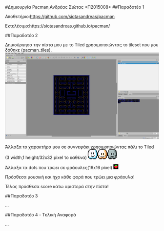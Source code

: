 #Δημιουργία Pacman,Ανδρέας Σιώτας <Π2015008>
##Παραδοτέο 1 

Αποθετήριο:https://github.com/siotasandreas/pacman

Εκτελέσιμο:https://siotasandreas.github.io/pacman/

##Παραδοτέο 2

Δημιούργησα την πίστα μου με το Tiled χρησιμοποιώντας το tileset που μου δόθηκε (pacman_tiles).
![ScreenShot](PISTA.png)

Άλλαξα το χαρακτήρα μου σε συννεφάκι χρησιμοποιώντας πάλι το Tiled (3 width,1 height/32x32 pixel το καθένα)
![ScreenShot](newchar.png)

Άλλαξα τα dots που τρώει σε φράουλες(16x16 pixel)
![ScreenShot](strawberry.png)

Πρόσθεσα μουσική και ήχο κάθε φορά που τρώει μια φράουλα!

Τέλος πρόσθεσα score κάτω αριστερά στην πίστα!



##Παραδοτέο 3

...

##Παραδοτέο 4 - Tελική Αναφορά

...

